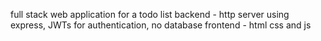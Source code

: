full stack web application for a todo list
backend - http server using express, JWTs for authentication, no database 
frontend - html css and js
